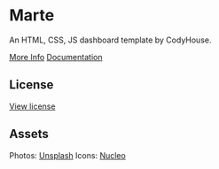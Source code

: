 # Marte
An HTML, CSS, JS dashboard template by CodyHouse.

[More Info](https://codyhouse.co/template/marte)
[Documentation](https://codyhouse.co/ds/docs/templates-tailwind)

## License
[View license](https://codyhouse.co/license#templates)

## Assets
Photos: [Unsplash](https://unsplash.com/)
Icons: [Nucleo](https://nucleoapp.com/)